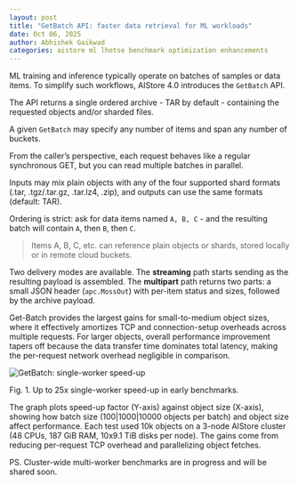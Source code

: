 ```yaml
---
layout: post
title: "GetBatch API: faster data retrieval for ML workloads"
date: Oct 06, 2025
author: Abhishek Gaikwad
categories: aistore ml lhotse benchmark optimization enhancements
---
```


ML training and inference typically operate on batches of samples or data items. To simplify such workflows, AIStore 4.0 introduces the `GetBatch` API.

The API returns a single ordered archive - TAR by default - containing the requested objects and/or sharded files.

A given `GetBatch` may specify any number of items and span any number of buckets.

From the caller’s perspective, each request behaves like a regular synchronous GET, but you can read multiple batches in parallel.

Inputs may mix plain objects with any of the four supported shard formats (.tar, .tgz/.tar.gz, .tar.lz4, .zip), and outputs can use the same formats (default: TAR).

Ordering is strict: ask for data items named `A, B, C` - and the resulting batch will contain `A`, then `B`, then `C`.

> Items A, B, C, etc. can reference plain objects or shards, stored locally or in remote cloud buckets.

Two delivery modes are available. The **streaming** path starts sending as the resulting payload is assembled. The **multipart** path returns two parts: a small JSON header (`apc.MossOut`) with per-item status and sizes, followed by the archive payload.

Get-Batch provides the largest gains for small-to-medium object sizes, where it effectively amortizes TCP and connection-setup overheads across multiple requests. For larger objects, overall performance improvement tapers off because the data transfer time dominates total latency, making the per-request network overhead negligible in comparison.

![GetBatch: single-worker speed-up](/assets/get-batch-sequential.png)

Fig. 1. Up to 25x single-worker speed-up in early benchmarks.

The graph plots speed-up factor (Y-axis) against object size (X-axis), showing how batch size (100|1000|10000 objects per batch) and object size affect performance. Each test used 10k objects on a 3-node AIStore cluster (48 CPUs, 187 GiB RAM, 10x9.1 TiB disks per node). The gains come from reducing per-request TCP overhead and parallelizing object fetches.

PS. Cluster-wide multi-worker benchmarks are in progress and will be shared soon.
